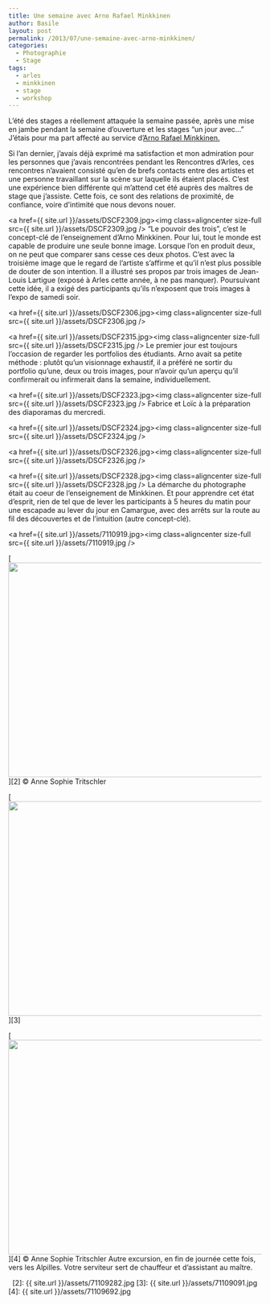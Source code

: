 ```yaml
---
title: Une semaine avec Arno Rafael Minkkinen
author: Basile
layout: post
permalink: /2013/07/une-semaine-avec-arno-minkkinen/
categories:
  - Photographie
  - Stage
tags:
  - arles
  - minkkinen
  - stage
  - workshop
---
```

L&#8217;été des stages a réellement attaquée la semaine passée, après une mise en jambe pendant la semaine d&#8217;ouverture et les stages &#8220;un jour avec&#8230;&#8221;
J&#8217;étais pour ma part affecté au service d&#8217;[Arno Rafael Minkkinen.][1]

Si l&#8217;an dernier, j&#8217;avais déjà exprimé ma satisfaction et mon admiration pour les personnes que j&#8217;avais rencontrées pendant les Rencontres d&#8217;Arles, ces rencontres n&#8217;avaient consisté qu&#8217;en de brefs contacts entre des artistes et une personne travaillant sur la scène sur laquelle ils étaient placés.
C&#8217;est une expérience bien différente qui m&#8217;attend cet été auprès des maîtres de stage que j&#8217;assiste. Cette fois, ce sont des relations de proximité, de confiance, voire d&#8217;intimité que nous devons nouer.

<a href={{ site.url }}/assets/DSCF2309.jpg><img class=aligncenter size-full src={{ site.url }}/assets/DSCF2309.jpg /></a>
&#8220;Le pouvoir des trois&#8221;, c&#8217;est le concept-clé de l&#8217;enseignement d&#8217;Arno Minkkinen. Pour lui, tout le monde est capable de produire une seule bonne image. Lorsque l&#8217;on en produit deux, on ne peut que comparer sans cesse ces deux photos. C&#8217;est avec la troisième image que le regard de l&#8217;artiste s&#8217;affirme et qu&#8217;il n&#8217;est plus possible de douter de son intention. Il a illustré ses propos par trois images de Jean-Louis Lartigue (exposé à Arles cette année, à ne pas manquer).
Poursuivant cette idée, il a exigé des participants qu&#8217;ils n&#8217;exposent que trois images à l&#8217;expo de samedi soir.

<a href={{ site.url }}/assets/DSCF2306.jpg><img class=aligncenter size-full src={{ site.url }}/assets/DSCF2306.jpg /></a>

<a href={{ site.url }}/assets/DSCF2315.jpg><img class=aligncenter size-full src={{ site.url }}/assets/DSCF2315.jpg /></a>
Le premier jour est toujours l&#8217;occasion de regarder les portfolios des étudiants. Arno avait sa petite méthode : plutôt qu&#8217;un visionnage exhaustif, il a préféré ne sortir du portfolio qu&#8217;une, deux ou trois images, pour n&#8217;avoir qu&#8217;un aperçu qu&#8217;il confirmerait ou infirmerait dans la semaine, individuellement.

<a href={{ site.url }}/assets/DSCF2323.jpg><img class=aligncenter size-full src={{ site.url }}/assets/DSCF2323.jpg /></a>
Fabrice et Loïc à la préparation des diaporamas du mercredi.

<a href={{ site.url }}/assets/DSCF2324.jpg><img class=aligncenter size-full src={{ site.url }}/assets/DSCF2324.jpg /></a>

<a href={{ site.url }}/assets/DSCF2326.jpg><img class=aligncenter size-full src={{ site.url }}/assets/DSCF2326.jpg /></a>

<a href={{ site.url }}/assets/DSCF2328.jpg><img class=aligncenter size-full src={{ site.url }}/assets/DSCF2328.jpg /></a>
La démarche du photographe était au coeur de l&#8217;enseignement de Minkkinen. Et pour apprendre cet état d&#8217;esprit, rien de tel que de lever les participants à 5 heures du matin pour une escapade au lever du jour en Camargue, avec des arrêts sur la route au fil des découvertes et de l&#8217;intuition (autre concept-clé).

<a href={{ site.url }}/assets/7110919.jpg><img class=aligncenter size-full src={{ site.url }}/assets/7110919.jpg /></a>

[<img src="{{ site.url }}/assets/71109282.jpg" alt="" title="OLYMPUS DIGITAL CAMERA" width="640" height="427" class="aligncenter size-full wp-image-2223" />][2]
© Anne Sophie Tritschler

[<img src="{{ site.url }}/assets/71109091.jpg" alt="" title="OLYMPUS DIGITAL CAMERA" width="640" height="427" class="aligncenter size-full wp-image-2208" />][3]

[<img src="{{ site.url }}/assets/71109692.jpg" alt="" title="OLYMPUS DIGITAL CAMERA" width="640" height="427" class="aligncenter size-full wp-image-2224" />][4]
© Anne Sophie Tritschler
Autre excursion, en fin de journée cette fois, vers les Alpilles. Votre serviteur sert de chauffeur et d&#8217;assistant au maître.

<div class="wp_plus_one_button" style="margin: 0 8px 8px 0; float:left; ">
  <g:plusone count="false" href="http://blog.basilesimon.fr/2013/07/une-semaine-avec-arno-minkkinen/" callback="wp_plus_one_handler"></g:plusone>
</div>

 [1]: http://arno-rafael-minkkinen.com/
 [2]: {{ site.url }}/assets/71109282.jpg
 [3]: {{ site.url }}/assets/71109091.jpg
 [4]: {{ site.url }}/assets/71109692.jpg
